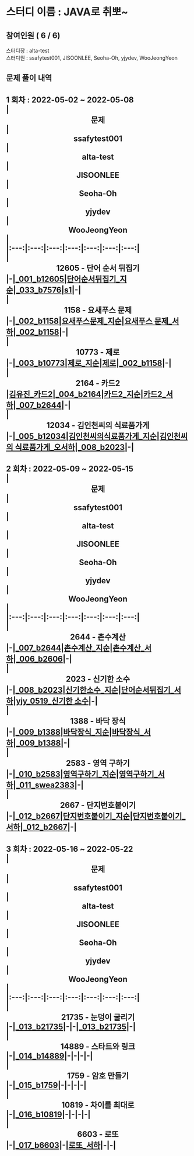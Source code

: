 # 스터디 이름 : JAVA로 취뽀~   
## 참여인원 ( 6 / 6)   
스터디장 : alta-test   
스터디원 : ssafytest001, JISOONLEE, Seoha-Oh, yjydev, WooJeongYeon   
## 문제 풀이 내역   
1 회차 : 2022-05-02 ~ 2022-05-08   
|<center>문제</center>|<center>ssafytest001</center>|<center>alta-test</center>|<center>JISOONLEE</center>|<center>Seoha-Oh</center>|<center>yjydev</center>|<center>WooJeongYeon</center>|   
|:---:|:---:|:---:|:---:|:---:|:---:|:---:|   
|<center>12605 - 단어 순서 뒤집기</center>|-|[_001_b12605](%ED%92%80%EC%9D%B4%EB%AA%A8%EC%9D%8C/12605%20-%20%EB%8B%A8%EC%96%B4%20%EC%88%9C%EC%84%9C%20%EB%92%A4%EC%A7%91%EA%B8%B0/alta-test/_001_b12605.java)|[단어순서뒤집기_지순](%ED%92%80%EC%9D%B4%EB%AA%A8%EC%9D%8C/12605%20-%20%EB%8B%A8%EC%96%B4%20%EC%88%9C%EC%84%9C%20%EB%92%A4%EC%A7%91%EA%B8%B0/JISOONLEE/%EB%8B%A8%EC%96%B4%EC%88%9C%EC%84%9C%EB%92%A4%EC%A7%91%EA%B8%B0_%EC%A7%80%EC%88%9C.java)|[_033_b7576](%ED%92%80%EC%9D%B4%EB%AA%A8%EC%9D%8C/12605%20-%20%EB%8B%A8%EC%96%B4%20%EC%88%9C%EC%84%9C%20%EB%92%A4%EC%A7%91%EA%B8%B0/Seoha-Oh/_033_b7576.java)|[s1](%ED%92%80%EC%9D%B4%EB%AA%A8%EC%9D%8C/12605%20-%20%EB%8B%A8%EC%96%B4%20%EC%88%9C%EC%84%9C%20%EB%92%A4%EC%A7%91%EA%B8%B0/yjydev/s1.java)|-|   
|<center>1158 - 요새푸스 문제</center>|-|[_002_b1158](%ED%92%80%EC%9D%B4%EB%AA%A8%EC%9D%8C/1158%20-%20%EC%9A%94%EC%83%88%ED%91%B8%EC%8A%A4%20%EB%AC%B8%EC%A0%9C/alta-test/_002_b1158.java)|[요새푸스문제_지순](%ED%92%80%EC%9D%B4%EB%AA%A8%EC%9D%8C/1158%20-%20%EC%9A%94%EC%83%88%ED%91%B8%EC%8A%A4%20%EB%AC%B8%EC%A0%9C/JISOONLEE/%EC%9A%94%EC%83%88%ED%91%B8%EC%8A%A4%EB%AC%B8%EC%A0%9C_%EC%A7%80%EC%88%9C.java)|[요새푸스 문제_서하](%ED%92%80%EC%9D%B4%EB%AA%A8%EC%9D%8C/1158%20-%20%EC%9A%94%EC%83%88%ED%91%B8%EC%8A%A4%20%EB%AC%B8%EC%A0%9C/Seoha-Oh/%EC%9A%94%EC%83%88%ED%91%B8%EC%8A%A4%20%EB%AC%B8%EC%A0%9C_%EC%84%9C%ED%95%98.java)|[_002_b1158](%ED%92%80%EC%9D%B4%EB%AA%A8%EC%9D%8C/1158%20-%20%EC%9A%94%EC%83%88%ED%91%B8%EC%8A%A4%20%EB%AC%B8%EC%A0%9C/yjydev/_002_b1158.java)|-|   
|<center>10773 - 제로</center>|-|[_003_b10773](%ED%92%80%EC%9D%B4%EB%AA%A8%EC%9D%8C/10773%20-%20%EC%A0%9C%EB%A1%9C/alta-test/_003_b10773.java)|[제로_지순](%ED%92%80%EC%9D%B4%EB%AA%A8%EC%9D%8C/10773%20-%20%EC%A0%9C%EB%A1%9C/JISOONLEE/%EC%A0%9C%EB%A1%9C_%EC%A7%80%EC%88%9C.java)|[제로](%ED%92%80%EC%9D%B4%EB%AA%A8%EC%9D%8C/10773%20-%20%EC%A0%9C%EB%A1%9C/Seoha-Oh/%EC%A0%9C%EB%A1%9C.java)|[_002_b1158](%ED%92%80%EC%9D%B4%EB%AA%A8%EC%9D%8C/10773%20-%20%EC%A0%9C%EB%A1%9C/yjydev/_002_b1158.java)|-|   
|<center>2164 - 카드2</center>|[김유진_카드2](%ED%92%80%EC%9D%B4%EB%AA%A8%EC%9D%8C/2164%20-%20%EC%B9%B4%EB%93%9C2/ssafytest001/%EA%B9%80%EC%9C%A0%EC%A7%84_%EC%B9%B4%EB%93%9C2.java)|[_004_b2164](%ED%92%80%EC%9D%B4%EB%AA%A8%EC%9D%8C/2164%20-%20%EC%B9%B4%EB%93%9C2/alta-test/_004_b2164.java)|[카드2_지순](%ED%92%80%EC%9D%B4%EB%AA%A8%EC%9D%8C/2164%20-%20%EC%B9%B4%EB%93%9C2/JISOONLEE/%EC%B9%B4%EB%93%9C2_%EC%A7%80%EC%88%9C.java)|[카드2_서하](%ED%92%80%EC%9D%B4%EB%AA%A8%EC%9D%8C/2164%20-%20%EC%B9%B4%EB%93%9C2/Seoha-Oh/%EC%B9%B4%EB%93%9C2_%EC%84%9C%ED%95%98.java)|[_007_b2644](%ED%92%80%EC%9D%B4%EB%AA%A8%EC%9D%8C/2164%20-%20%EC%B9%B4%EB%93%9C2/yjydev/_007_b2644.java)|-|   
|<center>12034 - 김인천씨의 식료품가게</center>|-|[_005_b12034](%ED%92%80%EC%9D%B4%EB%AA%A8%EC%9D%8C/12034%20-%20%EA%B9%80%EC%9D%B8%EC%B2%9C%EC%94%A8%EC%9D%98%20%EC%8B%9D%EB%A3%8C%ED%92%88%EA%B0%80%EA%B2%8C/alta-test/_005_b12034.java)|[김인천씨의식료품가게_지순](%ED%92%80%EC%9D%B4%EB%AA%A8%EC%9D%8C/12034%20-%20%EA%B9%80%EC%9D%B8%EC%B2%9C%EC%94%A8%EC%9D%98%20%EC%8B%9D%EB%A3%8C%ED%92%88%EA%B0%80%EA%B2%8C/JISOONLEE/%EA%B9%80%EC%9D%B8%EC%B2%9C%EC%94%A8%EC%9D%98%EC%8B%9D%EB%A3%8C%ED%92%88%EA%B0%80%EA%B2%8C_%EC%A7%80%EC%88%9C.java)|[김인천씨의 식료품가게_오서하](%ED%92%80%EC%9D%B4%EB%AA%A8%EC%9D%8C/12034%20-%20%EA%B9%80%EC%9D%B8%EC%B2%9C%EC%94%A8%EC%9D%98%20%EC%8B%9D%EB%A3%8C%ED%92%88%EA%B0%80%EA%B2%8C/Seoha-Oh/%EA%B9%80%EC%9D%B8%EC%B2%9C%EC%94%A8%EC%9D%98%20%EC%8B%9D%EB%A3%8C%ED%92%88%EA%B0%80%EA%B2%8C_%EC%98%A4%EC%84%9C%ED%95%98.java)|[_008_b2023](%ED%92%80%EC%9D%B4%EB%AA%A8%EC%9D%8C/12034%20-%20%EA%B9%80%EC%9D%B8%EC%B2%9C%EC%94%A8%EC%9D%98%20%EC%8B%9D%EB%A3%8C%ED%92%88%EA%B0%80%EA%B2%8C/yjydev/_008_b2023.java)|-|   
---   
2 회차 : 2022-05-09 ~ 2022-05-15   
|<center>문제</center>|<center>ssafytest001</center>|<center>alta-test</center>|<center>JISOONLEE</center>|<center>Seoha-Oh</center>|<center>yjydev</center>|<center>WooJeongYeon</center>|   
|:---:|:---:|:---:|:---:|:---:|:---:|:---:|   
|<center>2644 - 촌수계산</center>|-|[_007_b2644](%ED%92%80%EC%9D%B4%EB%AA%A8%EC%9D%8C/2644%20-%20%EC%B4%8C%EC%88%98%EA%B3%84%EC%82%B0/alta-test/_007_b2644.java)|[촌수계산_지순](%ED%92%80%EC%9D%B4%EB%AA%A8%EC%9D%8C/2644%20-%20%EC%B4%8C%EC%88%98%EA%B3%84%EC%82%B0/JISOONLEE/%EC%B4%8C%EC%88%98%EA%B3%84%EC%82%B0_%EC%A7%80%EC%88%9C.java)|[촌수계산_서하](%ED%92%80%EC%9D%B4%EB%AA%A8%EC%9D%8C/2644%20-%20%EC%B4%8C%EC%88%98%EA%B3%84%EC%82%B0/Seoha-Oh/%EC%B4%8C%EC%88%98%EA%B3%84%EC%82%B0_%EC%84%9C%ED%95%98.java)|[_006_b2606](%ED%92%80%EC%9D%B4%EB%AA%A8%EC%9D%8C/2644%20-%20%EC%B4%8C%EC%88%98%EA%B3%84%EC%82%B0/yjydev/_006_b2606.java)|-|   
|<center>2023 - 신기한 소수</center>|-|[_008_b2023](%ED%92%80%EC%9D%B4%EB%AA%A8%EC%9D%8C/2023%20-%20%EC%8B%A0%EA%B8%B0%ED%95%9C%20%EC%86%8C%EC%88%98/alta-test/_008_b2023.java)|[신기한소수_지순](%ED%92%80%EC%9D%B4%EB%AA%A8%EC%9D%8C/2023%20-%20%EC%8B%A0%EA%B8%B0%ED%95%9C%20%EC%86%8C%EC%88%98/JISOONLEE/%EC%8B%A0%EA%B8%B0%ED%95%9C%EC%86%8C%EC%88%98_%EC%A7%80%EC%88%9C.java)|[단어순서뒤집기_서하](%ED%92%80%EC%9D%B4%EB%AA%A8%EC%9D%8C/2023%20-%20%EC%8B%A0%EA%B8%B0%ED%95%9C%20%EC%86%8C%EC%88%98/Seoha-Oh/%EB%8B%A8%EC%96%B4%EC%88%9C%EC%84%9C%EB%92%A4%EC%A7%91%EA%B8%B0_%EC%84%9C%ED%95%98.java)|[yjy_0519_신기한 소수](%ED%92%80%EC%9D%B4%EB%AA%A8%EC%9D%8C/2023%20-%20%EC%8B%A0%EA%B8%B0%ED%95%9C%20%EC%86%8C%EC%88%98/yjydev/yjy_0519_%EC%8B%A0%EA%B8%B0%ED%95%9C%20%EC%86%8C%EC%88%98.java)|-|   
|<center>1388 - 바닥 장식</center>|-|[_009_b1388](%ED%92%80%EC%9D%B4%EB%AA%A8%EC%9D%8C/1388%20-%20%EB%B0%94%EB%8B%A5%20%EC%9E%A5%EC%8B%9D/alta-test/_009_b1388.java)|[바닥장식_지순](%ED%92%80%EC%9D%B4%EB%AA%A8%EC%9D%8C/1388%20-%20%EB%B0%94%EB%8B%A5%20%EC%9E%A5%EC%8B%9D/JISOONLEE/%EB%B0%94%EB%8B%A5%EC%9E%A5%EC%8B%9D_%EC%A7%80%EC%88%9C.java)|[바닥장식_서하](%ED%92%80%EC%9D%B4%EB%AA%A8%EC%9D%8C/1388%20-%20%EB%B0%94%EB%8B%A5%20%EC%9E%A5%EC%8B%9D/Seoha-Oh/%EB%B0%94%EB%8B%A5%EC%9E%A5%EC%8B%9D_%EC%84%9C%ED%95%98.java)|[_009_b1388](%ED%92%80%EC%9D%B4%EB%AA%A8%EC%9D%8C/1388%20-%20%EB%B0%94%EB%8B%A5%20%EC%9E%A5%EC%8B%9D/yjydev/_009_b1388.java)|-|   
|<center>2583 - 영역 구하기</center>|-|[_010_b2583](%ED%92%80%EC%9D%B4%EB%AA%A8%EC%9D%8C/2583%20-%20%EC%98%81%EC%97%AD%20%EA%B5%AC%ED%95%98%EA%B8%B0/alta-test/_010_b2583.java)|[영역구하기_지순](%ED%92%80%EC%9D%B4%EB%AA%A8%EC%9D%8C/2583%20-%20%EC%98%81%EC%97%AD%20%EA%B5%AC%ED%95%98%EA%B8%B0/JISOONLEE/%EC%98%81%EC%97%AD%EA%B5%AC%ED%95%98%EA%B8%B0_%EC%A7%80%EC%88%9C.java)|[영역구하기_서하](%ED%92%80%EC%9D%B4%EB%AA%A8%EC%9D%8C/2583%20-%20%EC%98%81%EC%97%AD%20%EA%B5%AC%ED%95%98%EA%B8%B0/Seoha-Oh/%EC%98%81%EC%97%AD%EA%B5%AC%ED%95%98%EA%B8%B0_%EC%84%9C%ED%95%98.java)|[_011_swea2383](%ED%92%80%EC%9D%B4%EB%AA%A8%EC%9D%8C/2583%20-%20%EC%98%81%EC%97%AD%20%EA%B5%AC%ED%95%98%EA%B8%B0/yjydev/_011_swea2383.java)|-|   
|<center>2667 - 단지번호붙이기</center>|-|[_012_b2667](%ED%92%80%EC%9D%B4%EB%AA%A8%EC%9D%8C/2667%20-%20%EB%8B%A8%EC%A7%80%EB%B2%88%ED%98%B8%EB%B6%99%EC%9D%B4%EA%B8%B0/alta-test/_012_b2667.java)|[단지번호붙이기_지순](%ED%92%80%EC%9D%B4%EB%AA%A8%EC%9D%8C/2667%20-%20%EB%8B%A8%EC%A7%80%EB%B2%88%ED%98%B8%EB%B6%99%EC%9D%B4%EA%B8%B0/JISOONLEE/%EB%8B%A8%EC%A7%80%EB%B2%88%ED%98%B8%EB%B6%99%EC%9D%B4%EA%B8%B0_%EC%A7%80%EC%88%9C.java)|[단지번호붙이기_서하](%ED%92%80%EC%9D%B4%EB%AA%A8%EC%9D%8C/2667%20-%20%EB%8B%A8%EC%A7%80%EB%B2%88%ED%98%B8%EB%B6%99%EC%9D%B4%EA%B8%B0/Seoha-Oh/%EB%8B%A8%EC%A7%80%EB%B2%88%ED%98%B8%EB%B6%99%EC%9D%B4%EA%B8%B0_%EC%84%9C%ED%95%98.java)|[_012_b2667](%ED%92%80%EC%9D%B4%EB%AA%A8%EC%9D%8C/2667%20-%20%EB%8B%A8%EC%A7%80%EB%B2%88%ED%98%B8%EB%B6%99%EC%9D%B4%EA%B8%B0/yjydev/_012_b2667.java)|-|   
---   
3 회차 : 2022-05-16 ~ 2022-05-22   
|<center>문제</center>|<center>ssafytest001</center>|<center>alta-test</center>|<center>JISOONLEE</center>|<center>Seoha-Oh</center>|<center>yjydev</center>|<center>WooJeongYeon</center>|   
|:---:|:---:|:---:|:---:|:---:|:---:|:---:|   
|<center>21735 - 눈덩이 굴리기</center>|-|[_013_b21735](%ED%92%80%EC%9D%B4%EB%AA%A8%EC%9D%8C/21735%20-%20%EB%88%88%EB%8D%A9%EC%9D%B4%20%EA%B5%B4%EB%A6%AC%EA%B8%B0/alta-test/_013_b21735.java)|-|-|[_013_b21735](%ED%92%80%EC%9D%B4%EB%AA%A8%EC%9D%8C/21735%20-%20%EB%88%88%EB%8D%A9%EC%9D%B4%20%EA%B5%B4%EB%A6%AC%EA%B8%B0/yjydev/_013_b21735.java)|-|   
|<center>14889 - 스타트와 링크</center>|-|[_014_b14889](%ED%92%80%EC%9D%B4%EB%AA%A8%EC%9D%8C/14889%20-%20%EC%8A%A4%ED%83%80%ED%8A%B8%EC%99%80%20%EB%A7%81%ED%81%AC/alta-test/_014_b14889.java)|-|-|-|-|   
|<center>1759 - 암호 만들기</center>|-|[_015_b1759](%ED%92%80%EC%9D%B4%EB%AA%A8%EC%9D%8C/1759%20-%20%EC%95%94%ED%98%B8%20%EB%A7%8C%EB%93%A4%EA%B8%B0/alta-test/_015_b1759.java)|-|-|-|-|   
|<center>10819 - 차이를 최대로</center>|-|[_016_b10819](%ED%92%80%EC%9D%B4%EB%AA%A8%EC%9D%8C/10819%20-%20%EC%B0%A8%EC%9D%B4%EB%A5%BC%20%EC%B5%9C%EB%8C%80%EB%A1%9C/alta-test/_016_b10819.java)|-|-|-|-|   
|<center>6603 - 로또</center>|-|[_017_b6603](%ED%92%80%EC%9D%B4%EB%AA%A8%EC%9D%8C/6603%20-%20%EB%A1%9C%EB%98%90/alta-test/_017_b6603.java)|-|[로또_서하](%ED%92%80%EC%9D%B4%EB%AA%A8%EC%9D%8C/6603%20-%20%EB%A1%9C%EB%98%90/Seoha-Oh/%EB%A1%9C%EB%98%90_%EC%84%9C%ED%95%98.java)|-|-|   
---   
